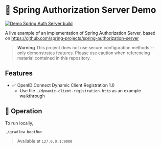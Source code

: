 # 🏰 Spring Authorization Server Demo

[![Demo Spring Auth Server build](https://github.com/ddubson/demo-spring-auth-server/actions/workflows/gradle.yml/badge.svg)](https://github.com/ddubson/demo-spring-auth-server/actions/workflows/gradle.yml)

A live example of an implementation of Spring Authorization Server, based on https://github.com/spring-projects/spring-authorization-server

> **Warning**
> This project does not use secure configuration methods -- only demonstrates features. Please use caution when referencing material contained in this repository.

## Features

- ✅ OpenID Connect Dynamic Client Registration 1.0
  - Use file `./dynamic-client-registration.http` as an example walkthrough

## 🚚 Operation

To run locally,

```shell
./gradlew bootRun
```

> Available at `127.0.0.1:9000`
